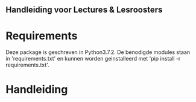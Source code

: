 ## Handleiding voor Lectures & Lesroosters

# Requirements
Deze package is geschreven in Python3.7.2. De benodigde modules staan in
'requirements.txt' en kunnen worden geinstalleerd met 'pip install -r
requirements.txt'.

# Handleiding
